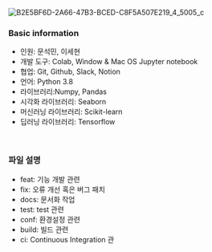 
![B2E5BF6D-2A66-47B3-BCED-C8F5A507E219_4_5005_c](https://user-images.githubusercontent.com/86671456/167068824-f497b9ce-f68e-4168-a168-935076d296df.jpeg)


### Basic information

- 인원: 문석민, 이세현
- 개발 도구: Colab, Window & Mac OS Jupyter notebook
- 협업: Git, Github, Slack, Notion
- 언어: Python 3.8
- 라이브러리:Numpy, Pandas
- 시각화 라이브러리: Seaborn
- 머신러닝 라이브러리: Scikit-learn
- 딥러닝 라이브러리: Tensorflow


<br>

### 파일 설명

- feat: 기능 개발 관련
- fix: 오류 개선 혹은 버그 패치
- docs: 문서화 작업
- test: test 관련
- conf: 환경설정 관련
- build: 빌드 관련
- ci: Continuous Integration 관
